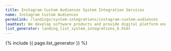 ```yaml
---
title: Instagram Custom Audiences System Integration Services
name: Instagram Custom Audiences
permalink: /landings/system-integrations/instagram-custom-audiences
leadtext: We develop software products and provide digital platform engineering services in across Australia, New Zeland and Asia
list_generator: landing_list_system_integrations_b.html
---
```

{% include {{ page.list_generator }} %}